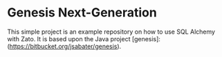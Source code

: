 # Genesis Next-Generation

This simple project is an example repository on how to use SQL Alchemy with Zato. It is based upon the Java project [genesis]:(https://bitbucket.org/jsabater/genesis).

